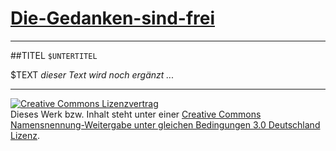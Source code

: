 [Die-Gedanken-sind-frei](https://github.com/SimonWaldherr/die-gedanken-sind-frei)
======================
---

##TITEL
`$UNTERTITEL`

$TEXT 
*dieser Text wird noch ergänzt ...*

---

<a rel="license" href="http://creativecommons.org/licenses/by-sa/3.0/de/"><img alt="Creative Commons Lizenzvertrag" style="border-width:0" src="http://i.creativecommons.org/l/by-sa/3.0/de/80x15.png" /></a><br />Dieses Werk bzw. Inhalt steht unter einer <a rel="license" href="http://creativecommons.org/licenses/by-sa/3.0/de/">Creative Commons Namensnennung-Weitergabe unter gleichen Bedingungen 3.0 Deutschland Lizenz</a>.
<script type="text/javascript">

	var _gaq = _gaq || [];
	_gaq.push(['_setAccount', 'UA-33526676-1']);
	_gaq.push(['_trackPageview']);

	(function() {
		var ga = document.createElement('script'); ga.type = 'text/javascript'; ga.async = true;
		ga.src = ('https:' == document.location.protocol ? 'https://ssl' : 'http://www') + '.google-analytics.com/ga.js';
		var s = document.getElementsByTagName('script')[0]; s.parentNode.insertBefore(ga, s);
	})();

</script>
